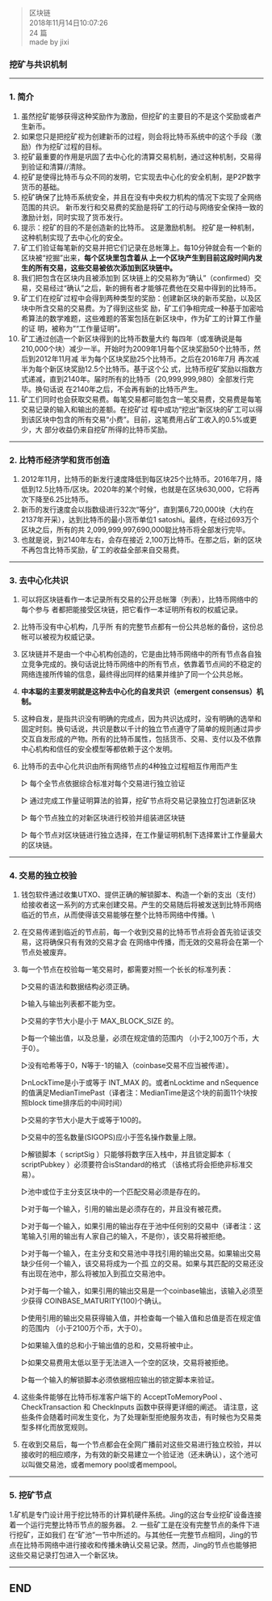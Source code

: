 > 区块链  
> 2018年11月14日10:07:26       
> 24 篇  
>made by jixi

### 挖矿与共识机制


----------


### 1. 简介

1. 虽然挖矿能够获得这种奖励作为激励，但挖矿的主要目的不是这个奖励或者产生新币。   
2. 如果您只是把挖矿视为创建新币的过程，则会将比特币系统中的这个手段（激励）作为挖矿过程的目标。  
3. 挖矿最重要的作用是巩固了去中心化的清算交易机制，通过这种机制，交易得到验证和清算//清除。
4. 挖矿是使得比特币与众不同的发明，它实现去中心化的安全机制，是P2P数字货币的基础。  
5. 挖矿确保了比特币系统安全，并且在没有中央权力机构的情况下实现了全网络范围的共识。 新币发行和交易费的奖励是将矿工的行动与网络安全保持一致的激励计划，同时实现了货币发行。
6. 提示：挖矿的目的不是创造新的比特币。 这是激励机制。 挖矿是一种机制，这种机制实现了去中心化的安全。
7. 矿工们验证每笔新的交易并把它们记录在总帐簿上。每10分钟就会有一个新的区块被“挖掘”出来，**每个区块里包含着从 上一个区块产生到目前这段时间内发生的所有交易，这些交易被依次添加到区块链中。**
8. 我们把包含在区块内且被添加到 区块链上的交易称为“确认”（confirmed）交易，交易经过“确认”之后，新的拥有者才能够花费他在交易中得到的比特币。  
9. 矿工们在挖矿过程中会得到两种类型的奖励：创建新区块的新币奖励，以及区块中所含交易的交易费。为了得到这些奖 励，矿工们争相完成一种基于加密哈希算法的数学难题，这些难题的答案包括在新区块中，作为矿工的计算工作量的证 明，被称为”“工作量证明”。
10. 矿工通过创造一个新区块得到的比特币数量大约 每四年（或准确说是每210,000个块）减少一半。开始时为2009年1月每个区块奖励50个比特币，然后到2012年11月减 半为每个区块奖励25个比特币。之后在2016年7月 再次减半为每个新区块奖励12.5个比特币。基于这个公 式，比特币挖矿奖励以指数方式递减，直到2140年。届时所有的比特币（20,999,999,980）全部发行完毕。换句话说 在2140年之后，不会再有新的比特币产生。
11. 矿工们同时也会获取交易费。每笔交易都可能包含一笔交易费，交易费是每笔交易记录的输入和输出的差额。在挖矿过 程中成功“挖出”新区块的矿工可以得到该区块中包含的所有交易“小费”。目前，这笔费用占矿工收入的0.5%或更少，大 部分收益仍来自挖矿所得的比特币奖励。




----------

### 2. 比特币经济学和货币创造

1. 2012年11月，比特币的新发行速度降低到每区块25个比特币。2016年7月，降低到12.5比特币/区块。2020年的某个时候，也就是在区块630,000，它将再次下降至6.25比特币。
2. 新币的发行速度会以指数级进行32次“等分”，直到第6,720,000块（大约在2137年开采），达到比特币的最小货币单位1 satoshi。最终，在经过693万个区块之后，所有的共 2,099,999,997,690,000聪比特币将全部发行完毕。
3. 也就是说，到2140年左右，会存在接近 2,100万比特币。在那之后，新的区块不再包含比特币奖励，矿工的收益全部来自交易费。







----------

### 3. 去中心化共识

1. 可以将区块链看作一本记录所有交易的公开总帐簿（列表），比特币网络中的每个参与 者都把能接受区块链，把它看作一本证明所有权的权威记录。
2. 比特币没有中心机构，几乎所 有的完整节点都有一份公共总帐的备份，这份总帐可以被视为权威记录。
3. 区块链并不是由一个中心机构创造的，它是由比特币网络中的所有节点各自独立竞争完成的。换句话说比特币网络中的所有节点，依靠着节点间的不稳定的网络连接所传输的信息，最终得出同样的结果并维护了同一个公共总帐。
4. <b>中本聪的主要发明就是这种去中心化的自发共识（emergent consensus）机制。</b>
5. 这种自发，是指共识没有明确的完成点，因为共识达成时，没有明确的选举和固定时刻。换句话说，共识是数以千计的独立节点遵守了简单的规则通过异步交互自发形成的产物。所有的比特币属性，包括货币、交易、支付以及不依靠中心机构和信任的安全模型等都依赖于这个发明。
6. 比特币的去中心化共识由所有网络节点的4种独立过程相互作用而产生   

   ▷ 每个全节点依据综合标准对每个交易进行独立验证

   ▷ 通过完成工作量证明算法的验算，挖矿节点将交易记录独立打包进新区块

   ▷ 每个节点独立的对新区块进行校验并组装进区块链

   ▷ 每个节点对区块链进行独立选择，在工作量证明机制下选择累计工作量最大的区块链。





----------

### 4. 交易的独立校验

1. 钱包软件通过收集UTXO、提供正确的解锁脚本、构造一个新的支出（支付）给接收者这一系列的方式来创建交易。产生的交易随后将被发送到比特币网络临近的节点，从而使得该交易能够在整个比特币网络中传播。\
2. 在交易传递到临近的节点前，每一个收到交易的比特币节点将会首先验证该交易，这将确保只有有效的交易才会 在网络中传播，而无效的交易将会在第一个节点处被废弃。

3. 每一个节点在校验每一笔交易时，都需要对照一个长长的标准列表：  

   ▷交易的语法和数据结构必须正确。

   ▷输入与输出列表都不能为空。

   ▷交易的字节大小是小于 MAX_BLOCK_SIZE 的。

   ▷每一个输出值，以及总量，必须在规定值的范围内 （小于2,100万个币，大于0）。

   ▷没有哈希等于0，N等于-1的输入（coinbase交易不应当被传递）。

   ▷nLockTime是小于或等于 INT_MAX 的。或者nLocktime and nSequence的值满足MedianTimePast（译者注：MedianTime是这个块的前面11个块按照block time排序后的中间时间）

   ▷交易的字节大小是大于或等于100的。

   ▷交易中的签名数量(SIGOPS)应小于签名操作数量上限。

   ▷解锁脚本（ scriptSig ）只能够将数字压入栈中，并且锁定脚本（ scriptPubkey ）必须要符合isStandard的格式 （该格式将会拒绝非标准交易）。

   ▷池中或位于主分支区块中的一个匹配交易必须是存在的。

   ▷对于每一个输入，引用的输出是必须存在的，并且没有被花费。

   ▷对于每一个输入，如果引用的输出存在于池中任何别的交易中（译者注：这笔输入引用的输出有人家自己的输入，不是你），该交易将被拒绝。

   ▷对于每一个输入，在主分支和交易池中寻找引用的输出交易。如果输出交易缺少任何一个输入，该交易将成为一个孤 立的交易。如果与其匹配的交易还没有出现在池中，那么将被加入到孤立交易池中。

   ▷对于每一个输入，如果引用的输出交易是一个coinbase输出，该输入必须至少获得 COINBASE_MATURITY(100)个确认。

   ▷使用引用的输出交易获得输入值，并检查每一个输入值和总值是否在规定值的范围内 （小于2100万个币，大于0）。

   ▷如果输入值的总和小于输出值的总和，交易将被中止。

   ▷如果交易费用太低以至于无法进入一个空的区块，交易将被拒绝。

   ▷每一个输入的解锁脚本必须依据相应输出的锁定脚本来验证。

4. 这些条件能够在比特币标准客户端下的 AcceptToMemoryPool 、 CheckTransaction 和 CheckInputs 函数中获得更详细的阐述。 请注意，这些条件会随着时间发生变化，为了处理新型拒绝服务攻击，有时候也为交易类型多样化而放宽规则。

5. 在收到交易后，每一个节点都会在全网广播前对这些交易进行独立校验，并以接收时的相应顺序，为有效的新交易建立一个验证池（还未确认），这个池可以叫做交易池，或者memory pool或者mempool。

----------

### 5. 挖矿节点

1.矿机是专门设计用于挖比特币的计算机硬件系统。Jing的这台专业挖矿设备连接着一个运行完整比特币节点的服务器。
2. 一些矿工是在没有完整节点的条件下进行挖矿，正如我们 在“矿池”一节中所述的。与其他任一完整节点相同，Jing的节点在比特币网络中进行接收和传播未确认交易记录。然而，Jing的节点也能够把这些交易记录打包进入一个新区块。







----------
## END

